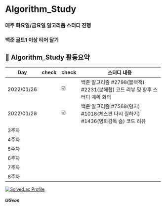 # Algorithm_Study
### 매주 화요일/금요일 알고리즘 스터디 진행
### 백준 골드1 이상 티어 달기

##  🍎 Algorithm_Study 활동요약

| Day | check | check |스터디 내용 |
| ------ | -- | -- |----------- |
| 2022/01/26 |  | ☑️ | 백준 알고리즘 #2798(블랙잭) #2231(분해합) 코드 리뷰 및 향후 스터디 계획 회의 |
| 2022/01/28 |  | ☑️ | 백준 알고리즘 #7568(덩치) #1018(체스판 다시 칠하기) #1436(영화감독 숌) 코드 리뷰 |
| 3주차 |  |  |  |
| 4주차 |  |  |  |
| 5주차 |  |  |  |
| 6주차 |  |  |  |
| 7주차 |  |  |  |
| 8주차 |  |  |  |

[![Solved.ac Profile](http://mazassumnida.wtf/api/mini/generate_badge?boj=dnrjs8185)](https://solved.ac/dnrjs8185)
#####    UGeon
